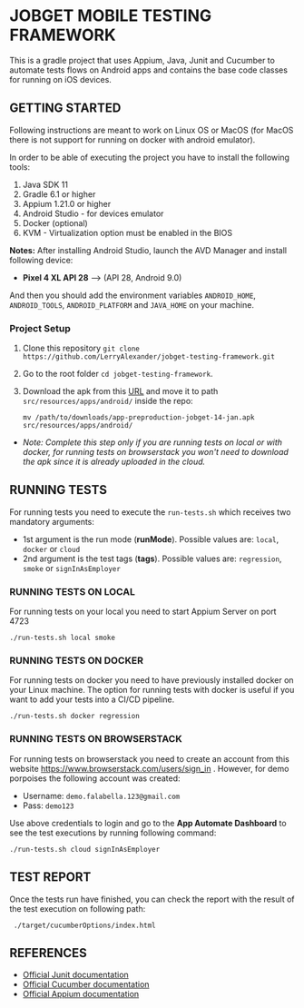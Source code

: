 # JOBGET MOBILE TESTING FRAMEWORK #

This is a gradle project that uses Appium, Java, Junit and Cucumber to automate tests flows on Android apps and contains the base code classes for running on iOS devices.

## GETTING STARTED ##

Following instructions are meant to work on Linux OS or MacOS (for MacOS there is not support for running on docker with android emulator).

In order to be able of executing the project you have to install the following tools:
 
1) Java SDK 11  
3) Gradle 6.1 or higher
4) Appium 1.21.0 or higher
5) Android Studio - for devices emulator
6) Docker (optional)
7) KVM - Virtualization option must be enabled in the BIOS

**Notes:** After installing Android Studio, launch the AVD Manager and install following device:
* **Pixel 4 XL API 28** --> (API 28, Android 9.0)

And then you should add the environment variables `ANDROID_HOME`, `ANDROID_TOOLS`, `ANDROID_PLATFORM` and `JAVA_HOME` on your machine.

### Project Setup 
1. Clone this repository `git clone https://github.com/LerryAlexander/jobget-testing-framework.git`
2. Go to the root folder `cd jobget-testing-framework`.
3. Download the apk from this [URL](https://drive.google.com/u/0/uc?id=19FRROUB1l1SB3XLknoU9FIVdpHkR2XL2&export=download) and move it to path `src/resources/apps/android/` inside the repo:
    
    `mv /path/to/downloads/app-preproduction-jobget-14-jan.apk src/resources/apps/android/`
* *Note: Complete this step only if you are running tests on local or with docker, for running tests on browserstack you won't need to download the apk since it is already uploaded in the cloud.*

## RUNNING TESTS ##
For running tests you need to execute the `run-tests.sh` which receives two mandatory arguments:
* 1st argument is the run mode (**runMode**). Possible values are: `local`, `docker` or `cloud`
* 2nd argument is the test tags (**tags**). Possible values are: `regression`, `smoke` or `signInAsEmployer`

### RUNNING TESTS ON LOCAL ###
For running tests on your local you need to start Appium Server on port 4723

    ./run-tests.sh local smoke


### RUNNING TESTS ON DOCKER ###
For running tests on docker you need to have previously installed docker on your Linux machine. 
The option for running tests with docker is useful if you want to add your tests into a CI/CD pipeline. 

    ./run-tests.sh docker regression

### RUNNING TESTS ON BROWSERSTACK ###
For running tests on browserstack you need to create an account from this website https://www.browserstack.com/users/sign_in 
. However, for demo porpoises the following account was created:
* Username: `demo.falabella.123@gmail.com`
* Pass: `demo123`

Use above credentials to login and go to the **App Automate Dashboard** to see the test executions by running following command:

    ./run-tests.sh cloud signInAsEmployer

## TEST REPORT ##
Once the tests run have finished, you can check the report with the result of the test execution on following path:

```
 ./target/cucumberOptions/index.html
```

REFERENCES
---
- [Official Junit documentation](https://junit.org/junit5/)
- [Official Cucumber documentation](https://docs.cucumber.io/)
- [Official Appium documentation](http://appium.io/docs/en/about-appium/api/)
